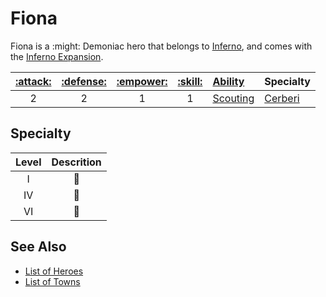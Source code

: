 # Fiona

Fiona is a :might: Demoniac hero that belongs to [Inferno](../towns/inferno.md), and comes with the [Inferno Expansion](../content.md).

| [:attack:](../statistics/attack.md) | [:defense:](../statistics/defense.md) | [:empower:](../statistics/power.md) | [:skill:](../statistics/knowledge.md) | [Ability](../abilities.md) | Specialty |
| :---: | :---: | :---: | :---: | :--- | :--- |
| 2 | 2 | 1 | 1 | [Scouting](../abilities/scouting.md) | [Cerberi](#specialty) |


## Specialty

| Level | Descrition |
| :---: | :---: |
| Ⅰ | 🚧 |
| Ⅳ | 🚧 |
| Ⅵ | 🚧 |


## See Also

- [List of Heroes](../heroes.md)
- [List of Towns](../towns.md)
